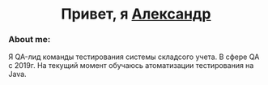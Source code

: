### <h1 align="center">Привет, я <a href="https://github.com/avarenyshev" target="_blank">Александр</a>

<h3>About me:</h3>
Я QA-лид команды тестирования системы складсого учета. В сфере QA с 2019г. На текущий момент обучаюсь атоматизации тестирования на Java.

<!--
**avarenyshev/avarenyshev** is a ✨ _special_ ✨ repository because its `README.md` (this file) appears on your GitHub profile.

Here are some ideas to get you started:

- 🔭 I’m currently working on ...
- 🌱 I’m currently learning ...
- 👯 I’m looking to collaborate on ...
- 🤔 I’m looking for help with ...
- 💬 Ask me about ...
- 📫 How to reach me: ...
- 😄 Pronouns: ...
- ⚡ Fun fact: ...
-->
